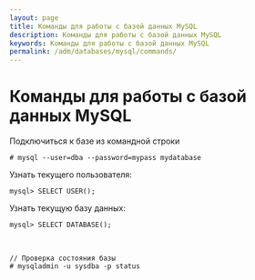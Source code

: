 ```yaml
---
layout: page
title: Команды для работы с базой данных MySQL
description: Команды для работы с базой данных MySQL
keywords: Команды для работы с базой данных MySQL
permalink: /adm/databases/mysql/commands/
---
```


# Команды для работы с базой данных MySQL

Подключиться к базе из командной строки

    # mysql --user=dba --password=mypass mydatabase

Узнать текущего пользователя:

    mysql> SELECT USER();

Узнать текущую базу данных:

    mysql> SELECT DATABASE();

<br/>

    // Проверка состояния базы
    # mysqladmin -u sysdba -p status
